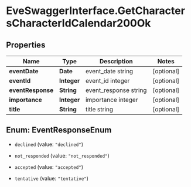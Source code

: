 # EveSwaggerInterface.GetCharactersCharacterIdCalendar200Ok

## Properties
Name | Type | Description | Notes
------------ | ------------- | ------------- | -------------
**eventDate** | **Date** | event_date string | [optional] 
**eventId** | **Integer** | event_id integer | [optional] 
**eventResponse** | **String** | event_response string | [optional] 
**importance** | **Integer** | importance integer | [optional] 
**title** | **String** | title string | [optional] 


<a name="EventResponseEnum"></a>
## Enum: EventResponseEnum


* `declined` (value: `"declined"`)

* `not_responded` (value: `"not_responded"`)

* `accepted` (value: `"accepted"`)

* `tentative` (value: `"tentative"`)




